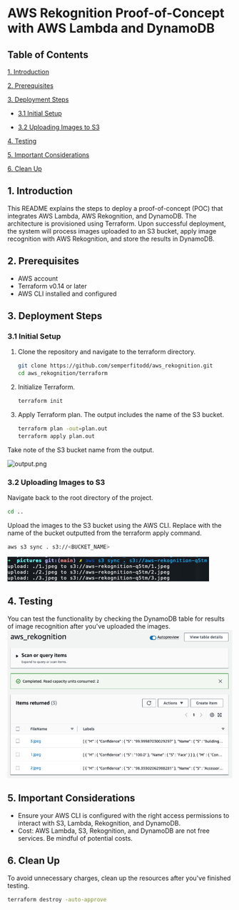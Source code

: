 # AWS Rekognition Proof-of-Concept with AWS Lambda and DynamoDB
## Table of Contents
[1. Introduction](#1-introduction)

[2. Prerequisites](#2-prerequisites)

[3. Deployment Steps](#3-deployment-steps)

- [3.1 Initial Setup](#31-initial-setup)

- [3.2 Uploading Images to S3](#32-uploading-images-to-s3)

[4. Testing](#4-testing)

[5. Important Considerations](#5-important-considerations)

[6. Clean Up](#6-clean-up)
## 1. Introduction
This README explains the steps to deploy a proof-of-concept (POC) that integrates AWS Lambda, AWS Rekognition, and DynamoDB. The architecture is provisioned using Terraform. Upon successful deployment, the system will process images uploaded to an S3 bucket, apply image recognition with AWS Rekognition, and store the results in DynamoDB.

## 2. Prerequisites
- AWS account
- Terraform v0.14 or later
- AWS CLI installed and configured
## 3. Deployment Steps
### 3.1 Initial Setup
1. Clone the repository and navigate to the terraform directory.
    ```bash
    git clone https://github.com/semperfitodd/aws_rekognition.git
    cd aws_rekognition/terraform
   ```
2. Initialize Terraform.
    ```bash
    terraform init
    ```
3. Apply Terraform plan. The output includes the name of the S3 bucket.
    ```bash
    terraform plan -out=plan.out
    terraform apply plan.out
    ```
Take note of the S3 bucket name from the output.

![output.png](img%2Foutput.png)
### 3.2 Uploading Images to S3
Navigate back to the root directory of the project.
```bash
cd ..
```
Upload the images to the S3 bucket using the AWS CLI. Replace <your-bucket-name> with the name of the bucket outputted from the terraform apply command.
```bash
aws s3 sync . s3://<BUCKET_NAME>
```
![cli_sync.png](img%2Fcli_sync.png)
## 4. Testing
You can test the functionality by checking the DynamoDB table for results of image recognition after you've uploaded the images.
![dynamo.png](img%2Fdynamo.png)
## 5. Important Considerations
- Ensure your AWS CLI is configured with the right access permissions to interact with S3, Lambda, Rekognition, and DynamoDB.
- Cost: AWS Lambda, S3, Rekognition, and DynamoDB are not free services. Be mindful of potential costs.
## 6. Clean Up
To avoid unnecessary charges, clean up the resources after you've finished testing.

```bash
terraform destroy -auto-approve
```